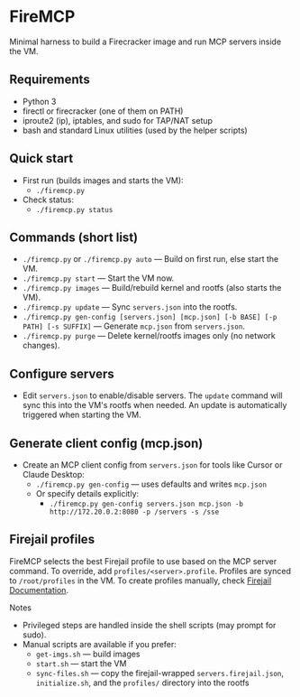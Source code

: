 # FireMCP

Minimal harness to build a Firecracker image and run MCP servers inside the VM.

## Requirements

- Python 3
- firectl or firecracker (one of them on PATH)
- iproute2 (ip), iptables, and sudo for TAP/NAT setup
- bash and standard Linux utilities (used by the helper scripts)

## Quick start

- First run (builds images and starts the VM):
	- `./firemcp.py`
- Check status:
	- `./firemcp.py status`

## Commands (short list)

- `./firemcp.py` or `./firemcp.py auto` — Build on first run, else start the VM.
- `./firemcp.py start` — Start the VM now.
- `./firemcp.py images` — Build/rebuild kernel and rootfs (also starts the VM).
- `./firemcp.py update` — Sync `servers.json` into the rootfs.
- `./firemcp.py gen-config [servers.json] [mcp.json] [-b BASE] [-p PATH] [-s SUFFIX]` — Generate `mcp.json` from `servers.json`.
- `./firemcp.py purge` — Delete kernel/rootfs images only (no network changes).

## Configure servers

- Edit `servers.json` to enable/disable servers. The `update` command will sync this into the VM's rootfs when needed. An update is automatically triggered when starting the VM.

## Generate client config (mcp.json)

- Create an MCP client config from `servers.json` for tools like Cursor or Claude Desktop:
	- `./firemcp.py gen-config` — uses defaults and writes `mcp.json`
	- Or specify details explicitly:
		- `./firemcp.py gen-config servers.json mcp.json -b http://172.20.0.2:8080 -p /servers -s /sse`

## Firejail profiles
FireMCP selects the best Firejail profile to use based on the MCP server command. To override, add `profiles/<server>.profile`. Profiles are synced to `/root/profiles` in the VM. To create profiles manually, check [Firejail Documentation](https://man7.org/linux/man-pages/man1/firejail.1.html).

Notes
- Privileged steps are handled inside the shell scripts (may prompt for sudo).
- Manual scripts are available if you prefer:
	- `get-imgs.sh` — build images
	- `start.sh` — start the VM
	- `sync-files.sh` — copy the firejail-wrapped `servers.firejail.json`, `initialize.sh`, and the `profiles/` directory into the rootfs

